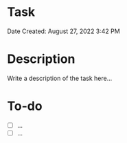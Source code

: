 # Task

Date Created: August 27, 2022 3:42 PM

# Description

Write a description of the task here...

# To-do

- [ ]  ...
- [ ]  ...